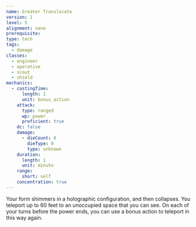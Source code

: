 ```yaml
---
name: Greater Translocate
version: 1
level: 5
alignment: none
prerequisite: 
type: tech
tags:
  - damage
classes:
  - engineer
  - operative
  - scout
  - shield
mechanics:
  - castingTime:
      length: 1
      unit: bonus_action
    attack:
      type: ranged
      wp: power
      proficient: true
    dc: false
    damage:
      - dieCount: 0
        dieType: 0
        type: unknown
    duration:
      length: 1
      unit: minute
    range:
      short: self
    concentration: true
---
```

Your form shimmers in a holographic configuration, and then collapses. You teleport up to 60 feet to an unoccupied space that you can see. On each of your turns before the power ends, you can use a bonus action to teleport in this way again.
    